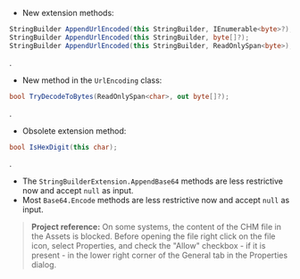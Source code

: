- New extension methods:
```csharp
StringBuilder AppendUrlEncoded(this StringBuilder, IEnumerable<byte>?);
StringBuilder AppendUrlEncoded(this StringBuilder, byte[]?);
StringBuilder AppendUrlEncoded(this StringBuilder, ReadOnlySpan<byte>);
```
.
- New method in the `UrlEncoding` class:
```csharp
bool TryDecodeToBytes(ReadOnlySpan<char>, out byte[]?);
```
.
- Obsolete extension method:
```csharp
bool IsHexDigit(this char);
```
.
- The `StringBuilderExtension.AppendBase64` methods are less restrictive now and accept `null` as input.
- Most `Base64.Encode` methods are less restrictive now and accept `null` as input.

> **Project reference:** On some systems, the content of the CHM file in the Assets is blocked. Before opening the file right click on the file icon, select Properties, and check the "Allow" checkbox - if it is present - in the lower right corner of the General tab in the Properties dialog.